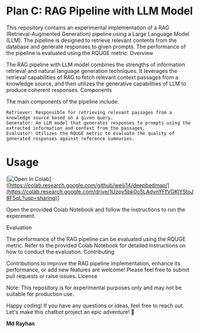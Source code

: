# Plan C: RAG Pipeline with LLM Model

This repository contains an experimental implementation of a RAG (Retrieval-Augmented Generation) pipeline using a Large Language Model (LLM). The pipeline is designed to retrieve relevant contents from the database and generate responses to given prompts. The performance of the pipeline is evaluated using the RQUGE metric.
Overview

The RAG pipeline with LLM model combines the strengths of information retrieval and natural language generation techniques. It leverages the retrieval capabilities of RAG to fetch relevant context passages from a knowledge source, and then utilizes the generative capabilities of LLM to produce coherent responses.
Components

The main components of the pipeline include:

    Retriever: Responsible for retrieving relevant passages from a knowledge source based on a given query.
    Generator: An LLM model that generates responses to prompts using the extracted information and context from the passages.
    Evaluator: Utilizes the RQUGE metric to evaluate the quality of generated responses against reference summaries.

# Usage

[![Open In Colab](https://colab.research.google.com/assets/colab-badge.svg)]([https://colab.research.google.com/github/weiji14/deepbedmap/](https://colab.research.google.com/drive/1Uzpy5bk0o5LAdynYFfVGKlY5toJ8F5qL?usp=sharing)]

Open the provided Colab Notebook and follow the instructions to run the experiment.

Evaluation

The performance of the RAG pipeline can be evaluated using the RQUGE metric. Refer to the provided Colab Notebook for detailed instructions on how to conduct the evaluation.
Contributing

Contributions to improve the RAG pipeline implementation, enhance its performance, or add new features are welcome! Please feel free to submit pull requests or raise issues.
License

Note: This repository is for experimental purposes only and may not be suitable for production use.

Happy coding! If you have any questions or ideas, feel free to reach out. Let's make this chatbot project an epic adventure! 🤖


**Md Rayhan**  
